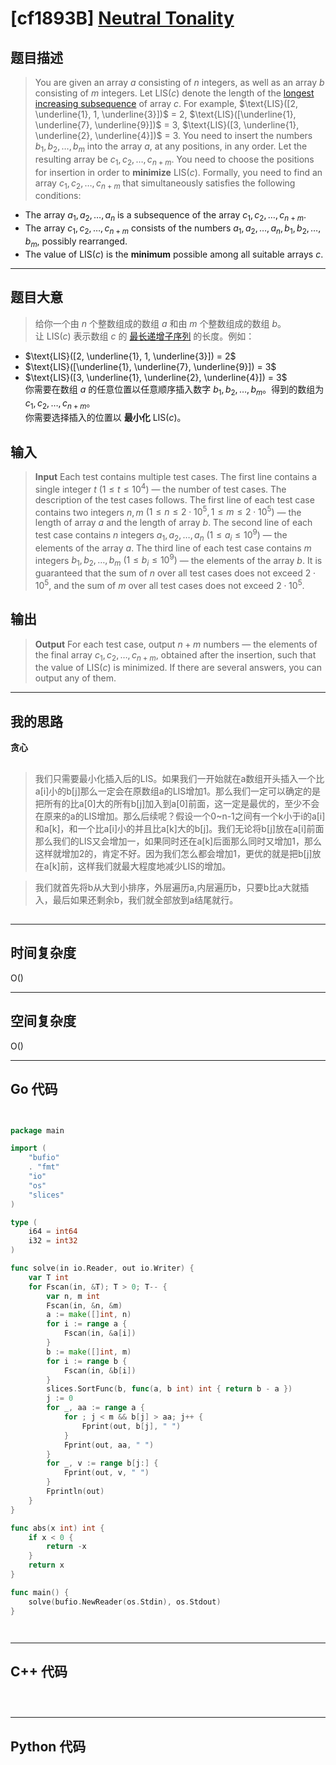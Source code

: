 # [cf1893B] [Neutral Tonality](https://codeforces.com/problemset/problem/1893/B)
## 题目描述 

> You are given an array $a$ consisting of $n$ integers, as well as an array $b$ consisting of $m$ integers.
Let $\text{LIS}(c)$ denote the length of the [longest increasing subsequence](https://en.wikipedia.org/wiki/Longest_increasing_subsequence) of array $c$. For example, $\text{LIS}([2, \underline{1}, 1, \underline{3}])$ = $2$, $\text{LIS}([\underline{1}, \underline{7}, \underline{9}])$ = $3$, $\text{LIS}([3, \underline{1}, \underline{2}, \underline{4}])$ = $3$.
You need to insert the numbers $b_1, b_2, \ldots, b_m$ into the array $a$, at any positions, in any order. Let the resulting array be $c_1, c_2, \ldots, c_{n+m}$. You need to choose the positions for insertion in order to **minimize** $\text{LIS}(c)$.
Formally, you need to find an array $c_1, c_2, \ldots, c_{n+m}$ that simultaneously satisfies the following conditions:
-   The array $a_1, a_2, \ldots, a_n$ is a subsequence of the array $c_1, c_2, \ldots, c_{n+m}$.
-   The array $c_1, c_2, \ldots, c_{n+m}$ consists of the numbers $a_1, a_2, \ldots, a_n, b_1, b_2, \ldots, b_m$, possibly rearranged.
-   The value of $\text{LIS}(c)$ is the **minimum** possible among all suitable arrays $c$.

---
## 题目大意

> 给你一个由 $n$ 个整数组成的数组 $a$ 和由 $m$ 个整数组成的数组 $b$。  
让 $\text{LIS}(c)$ 表示数组 $c$ 的 [最长递增子序列](https://en.wikipedia.org/wiki/Longest_increasing_subsequence) 的长度。例如：
- $\text{LIS}([2, \underline{1}, 1, \underline{3}]) = 2$  
- $\text{LIS}([\underline{1}, \underline{7}, \underline{9}]) = 3$  
- $\text{LIS}([3, \underline{1}, \underline{2}, \underline{4}]) = 3$  
你需要在数组 $a$ 的任意位置以任意顺序插入数字 $b_1, b_2, \dots, b_m$。得到的数组为 $c_1, c_2, \dots, c_{n+m}$。  
你需要选择插入的位置以 **最小化** $\text{LIS}(c)$。




## 输入

> **Input**
Each test contains multiple test cases. The first line contains a single integer $t$ $(1 \leq t \leq 10^4)$ — the number of test cases. The description of the test cases follows.
The first line of each test case contains two integers $n, m$ $(1 \leq n \leq 2 \cdot 10^5, 1 \leq m \leq 2 \cdot 10^5)$ — the length of array $a$ and the length of array $b$.
The second line of each test case contains $n$ integers $a_1, a_2, \ldots, a_n$ $(1 \leq a_i \leq 10^9)$ — the elements of the array $a$.
The third line of each test case contains $m$ integers $b_1, b_2, \ldots, b_m$ $(1 \leq b_i \leq 10^9)$ — the elements of the array $b$.
It is guaranteed that the sum of $n$ over all test cases does not exceed $2\cdot 10^5$, and the sum of $m$ over all test cases does not exceed $2\cdot 10^5$.



## 输出

> **Output**
For each test case, output $n + m$ numbers — the elements of the final array $c_1, c_2, \ldots, c_{n+m}$, obtained after the insertion, such that the value of $\text{LIS}(c)$ is minimized. If there are several answers, you can output any of them.

---

## 我的思路
**贪心**

##

> 我们只需要最小化插入后的LIS。如果我们一开始就在a数组开头插入一个比a[i]小的b[j]那么一定会在原数组a的LIS增加1。那么我们一定可以确定的是把所有的比a[0]大的所有b[j]加入到a[0]前面，这一定是最优的，至少不会在原来的a的LIS增加。那么后续呢？假设一个0~n-1之间有一个k小于i的a[i]和a[k]，和一个比a[i]小的并且比a[k]大的b[j]。我们无论将b[j]放在a[i]前面那么我们的LIS又会增加一，如果同时还在a[k]后面那么同时又增加1，那么这样就增加2的，肯定不好。因为我们怎么都会增加1，更优的就是把b[j]放在a[k]前，这样我们就最大程度地减少LIS的增加。

> 我们就首先将b从大到小排序，外层遍历a,内层遍历b，只要b比a大就插入，最后如果还剩余b，我们就全部放到a结尾就行。


##
---

## 时间复杂度

O()

---

## 空间复杂度

O()

---

## Go 代码

```Go


package main

import (
	"bufio"
	. "fmt"
	"io"
	"os"
	"slices"
)

type (
	i64 = int64
	i32 = int32
)

func solve(in io.Reader, out io.Writer) {
	var T int
	for Fscan(in, &T); T > 0; T-- {
		var n, m int
		Fscan(in, &n, &m)
		a := make([]int, n)
		for i := range a {
			Fscan(in, &a[i])
		}
		b := make([]int, m)
		for i := range b {
			Fscan(in, &b[i])
		}
		slices.SortFunc(b, func(a, b int) int { return b - a })
		j := 0
		for _, aa := range a {
			for ; j < m && b[j] > aa; j++ {
				Fprint(out, b[j], " ")
			}
			Fprint(out, aa, " ")
		}
		for _, v := range b[j:] {
			Fprint(out, v, " ")
		}
		Fprintln(out)
	}
}

func abs(x int) int {
	if x < 0 {
		return -x
	}
	return x
}

func main() {
	solve(bufio.NewReader(os.Stdin), os.Stdout)
}




```
---

## C++ 代码

```C++




```
---
## Python 代码

```Python



```
